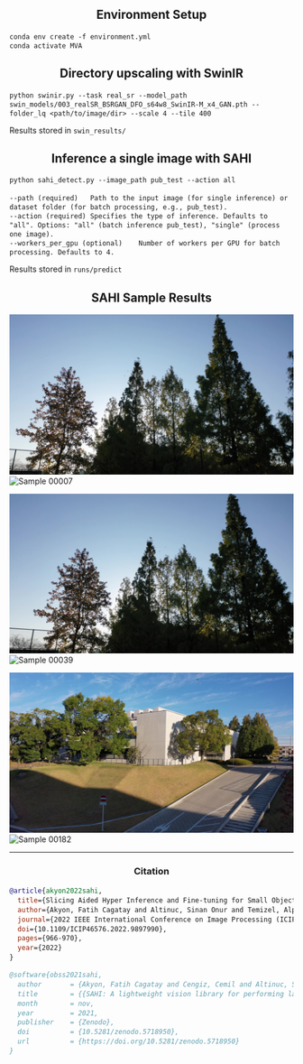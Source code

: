 ## <div align="center">Environment Setup</div>
```
conda env create -f environment.yml
conda activate MVA
```
## <div align="center">Directory upscaling with SwinIR</div>
```
python swinir.py --task real_sr --model_path swin_models/003_realSR_BSRGAN_DFO_s64w8_SwinIR-M_x4_GAN.pth --folder_lq <path/to/image/dir> --scale 4 --tile 400
```
Results stored in `swin_results/`
## <div align="center">Inference a single image with SAHI</div>
```
python sahi_detect.py --image_path pub_test --action all

--path (required)	Path to the input image (for single inference) or dataset folder (for batch processing, e.g., pub_test).
--action (required)	Specifies the type of inference. Defaults to "all". Options: "all" (batch inference pub_test), "single" (process one image).
--workers_per_gpu (optional)	Number of workers per GPU for batch processing. Defaults to 4.
```
Results stored in `runs/predict`
## <div align="center">SAHI Sample Results</div>

![Sample 00007](sample_image/00007.jpg)
![Sample 00007](sample_image/00007.png)

![Sample 00039](sample_image/00039.jpg)
![Sample 00039](sample_image/00039.png)

![Sample 00182](sample_image/00182.jpg)
![Sample 00182](sample_image/00182.png)

---
### <div align="center">Citation</div>
```bibtex
@article{akyon2022sahi,
  title={Slicing Aided Hyper Inference and Fine-tuning for Small Object Detection},
  author={Akyon, Fatih Cagatay and Altinuc, Sinan Onur and Temizel, Alptekin},
  journal={2022 IEEE International Conference on Image Processing (ICIP)},
  doi={10.1109/ICIP46576.2022.9897990},
  pages={966-970},
  year={2022}
}
```
```bibtex
@software{obss2021sahi,
  author       = {Akyon, Fatih Cagatay and Cengiz, Cemil and Altinuc, Sinan Onur and Cavusoglu, Devrim and Sahin, Kadir and Eryuksel, Ogulcan},
  title        = {{SAHI: A lightweight vision library for performing large scale object detection and instance segmentation}},
  month        = nov,
  year         = 2021,
  publisher    = {Zenodo},
  doi          = {10.5281/zenodo.5718950},
  url          = {https://doi.org/10.5281/zenodo.5718950}
}
```